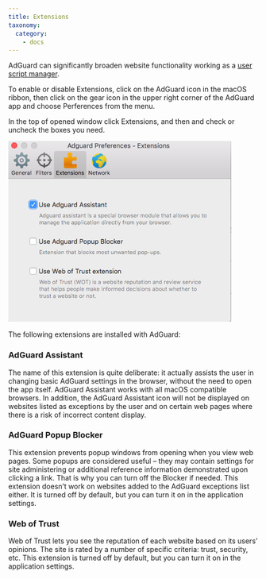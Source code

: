 ```yaml
---
title: Extensions
taxonomy:
  category:
    - docs
---
```


AdGuard can significantly broaden website functionality working as a [user script manager](https://adguard.com/en/userscripts.html).

To enable or disable Extensions, click on the AdGuard icon in the macOS ribbon, then click on the gear icon in the upper right corner of the AdGuard app and choose Perferences from the menu.

In the top of opened window click Extensions, and then and check or uncheck the boxes you need.

![](Screenshot%202017-02-12%2020.34.04.png)

The following extensions are installed with AdGuard:

### AdGuard Assistant

The name of this extension is quite deliberate: it actually assists the user in changing basic AdGuard settings in the browser, without the need to open the app itself. AdGuard Assistant works with all macOS compatible browsers. In addition, the AdGuard Assistant icon will not be displayed on websites listed as exceptions by the user and on certain web pages where there is a risk of incorrect content display.

### AdGuard Popup Blocker

This extension prevents popup windows from opening when you view web pages. Some popups are considered useful – they may contain settings for site administering or additional reference information demonstrated upon clicking a link. That is why you can turn off the Blocker if needed. This extension doesn’t work on websites added to the AdGuard exceptions list either. It is turned off by default, but you can turn it on in the application settings.

### Web of Trust

Web of Trust lets you see the reputation of each website based on its users’ opinions. The site is rated by a number of specific criteria: trust, security, etc. This extension is turned off by default, but you can turn it on in the application settings.
